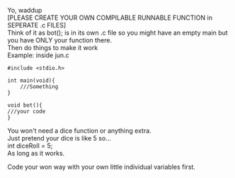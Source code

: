 Yo, waddup  
[PLEASE CREATE YOUR OWN COMPILABLE RUNNABLE FUNCTION in SEPERATE .c FILES]  
Think of it as bot(); is in its own .c file so you might have an empty main but you have ONLY your function there.  
Then do things to make it work  
Example: inside jun.c
```
#include <stdio.h>

int main(void){
    ///Something
}

void bot(){
///your code
}
```
You won't need a dice function or anything extra.  
Just pretend your dice is like 5 so...  
int diceRoll = 5;  
As long as it works.

Code your won way with your own little individual variables first.
